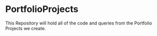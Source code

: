 # PortfolioProjects
This Repository will hold all of the code and queries from the Portfolio Projects we create.
